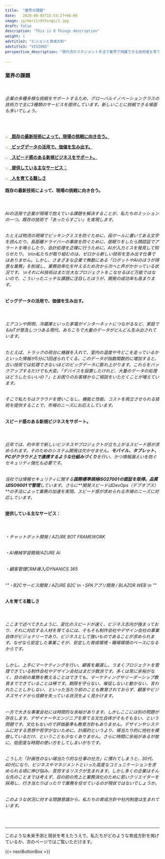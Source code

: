 ```yaml
---
title:  "業界の課題"
date:   2020-08-05T15:53:27+06:00
image: jp/merit/8things/1.jpg
draft: false
description: "This is 8 Things description"
weight: 1
advtitle2: "ビジョンと育成方針"
advtitle3: "VISIONS"
perspective_description: "現代流のマネジメント手法で業界で飛躍できる技術者を育てたい。\nアンダーズは世界中のIT技術を組み合わせて、日本とインドので企業が抱える課題と向き合ってきました。そんな当社の土台にある、ビジョンや育成方針をお伝えします。"

---
```


### **業界の課題**
&nbsp;
###### 企業の多種多様な挑戦をサポートするため、グローバルイノベーションクラスの技術力で主に3種類のサービスを提供しています。新しいことに挑戦できる場面も多いでしょう。
&nbsp;

![Image Not Available](../../ico_arw_page_anchor.webp) [**&nbsp; 既存の最新技術によって、現場の挑戦に向き合う。**](#既存の最新技術によって、現場の挑戦に向き合う。)

![Image Not Available](../../ico_arw_page_anchor.webp) [**&nbsp; ビッグデータの活用で、価値を生み出す。**](#ビッグデータの活用で、価値を生み出す。)

![Image Not Available](../../ico_arw_page_anchor.webp) [**&nbsp; スピード感のある新規ビジネスをサポート。**](#分業化と画一性の弊害)

![Image Not Available](../../ico_arw_page_anchor.webp) [**&nbsp; 提供している主なサービス：**](#提供している主なサービス：)

![Image Not Available](../../ico_arw_page_anchor.webp) [**&nbsp; 人を育てる難しさ**](#人を育てる難しさ)

#### **既存の最新技術によって、現場の挑戦に向き合う。**
&nbsp;
###### AIの活用で企業が現場で抱えている課題を解決することが、私たちのミッションの一つ。既存の技術で「あったらすごい」を実現します。
###### たとえば物流の現場でピッキングミスを防ぐために、段ボールに書いてある文字を読んだり、長距離ドライバーの事故を防ぐために、居眠りをしたら顔認証でアラートを鳴らしたり、会計処理を正確に行うために、AIが入力ミスを発見して知らせたり。 \n\n私たちが取り組むのは、ゼロから新しい技術を生み出す仕事ではありません。しかし、さまざまな企業で無数にある「ロボットやAIのほうが得意な業務」を削減し、業務効率化を叶えるため次から次へと声がかかっている状況です。 \nそれにAI技術はまだ壮大なプロジェクトをこなせるほど万能ではないので、こういったニッチな課題に注目したほうが、開発の成功率も高まります。

#### **ビッグデータの活用で、価値を生み出す。**
&nbsp;
###### エアコンや照明、冷蔵庫といった家電がインターネットにつながるなど、家庭でもIoTが普及しつつある現代。あちこちで大量のデータがどんどん生み出されています。
###### たとえば、トラックの荷台に機器を入れて、室内の温度や今どこを走っているかといった情報が5分に1回送られてくる。このデータが指数関数的に増加すると、古い技術では処理できないほどのビッグデータに膨れ上がります。これらをバックアップするだけでも大変。「デバイスを設置したけれど、大量のデータの処理はどうしたらいいの？」とお困りのお客様からご相談をいただくことが増えています。
###### そこで私たちはクラウドを使いこなし、機能と性能、コストを両立させられる技術を提供することで、市場のニーズにお応えしています。
#### **スピード感のある新規ビジネスをサポート。**
&nbsp;
###### 近年では、約半年で新しいビジネスやプロジェクトが立ち上がるスピード感が求められます。そのためのシステム開発は欠かせません。**モバイル、タブレット、PCがクラウド上で連携するような仕組みづくり**を行い、かつ情報漏えいを防ぐセキュリティ強化も必要です。
###### 当社では情報セキュリティに関する**国際標準規格ISO27001の認証を取得。品質はISO9001で管理**しています。さらに**開発スピードはDevOps（デブオプス）**の手法によって業務の加速を実現。スピード感が求められる市場のニーズに対応しています。 
###### 

#### **提供している主なサービス：**
&nbsp;
###### ・チャットボット開発 / AZURE BOT FRAMEWORK
###### ・AI機械学習開発/AZURE AI 
###### ・顧客管理CRM導入/DYNANICS 365
###### ""・B2Cサービス開発 / AZURE B2C \n・SPAアプリ開発 / BLAZOR WEB \n ""

#### **人を育てる難しさ**
&nbsp;
###### ここまで述べてきたように、変化のスピードが速く、ビジネス志向が強まっており、それに対応する人材を育てるには、そもそも制作会社やデザイン会社の事業自体がビジョナリーであり、ビジネスとして強いものであることが求められます。なぜなら安定した事業こそが、安定した育成環境・職場環境のベースになるからです。
###### しかし、上手にマーケティングを行い、顧客を厳選し、うまくプロジェクトを管理できている制作会社やデザイン会社はまだ少数派です。多くは常に余裕がなく、目の前の業務を教えることはできても、マーケティングやリーダーシップ教育までできていることは稀です。期限を守らない、催促しないと動かない、言われたことしかしない、といった当たり前のことも教育されておらず、顧客やビジネスサイドから信頼を失っている状況をよく見かけます。
###### 一方で大きな事業会社には時間的な余裕があります。しかしここには別の問題が存在します。デザイナーやエンジニアを育てる文化自体がそもそもない、という問題です。文化もないので評価基準も教育方針もありません。デザインやシステムに対する思想や哲学がないために、計画的というより、場当たり的に他社を模倣しているだけ、ということも少なくありません。さらに時間に余裕があるが故に、低密度な時間の使い方をしてしまいがちです。
###### こうした「計画性のない場当たり的な仕事の仕方」に慣れてしまうと、30代、40代になり、ビジネスやマネジメントといった高度なコミュニケーションを求められる頃に伸び悩み、苦労するリスクが生まれます。しかし多くの企業はそんな先のことまでは考えず、目の前の売上と業務消化のために若いクリエイターを採用し、行き当たりばったりで業務を任せているのが現状ではないでしょうか。

###### このような状況に対する問題意識から、私たちの育成方針や社内制度は生まれています。
&nbsp;

---
このような未来予測と現状を考えたうえで、私たちがどのような育成方針を掲げているか、次のページではご覧いただけます。

{{< nextButtonBox >}}
